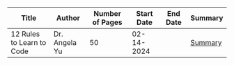 <table>
    <thead>
        <th>Title</th>
        <th>Author</th>
        <th>Number of Pages</th>
        <th>Start Date</th>
        <th>End Date</th>
        <th>Summary</th>
    </thead>
    <tbody>
        <tr>
            <td>12 Rules to Learn to Code</td>
            <td>Dr. Angela Yu</td>
            <td>50</td>
            <td>02-14-2024</td>
            <td></td>
            <td><a href="12-rules-to-learn-to-code.html">Summary</a></td>
        </tr>
    </tbody>
</table>